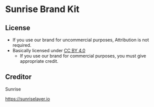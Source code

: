 # Sunrise Brand Kit

## License

- If you use our brand for uncommercial purposes, Attribution is not required.
- Basically licensed under [CC BY 4.0](https://creativecommons.org/licenses/by/4.0/)
  - If you use our brand for commercial purposes, you must give appropriate credit.

## Creditor

Sunrise

<https://sunriselayer.io>
